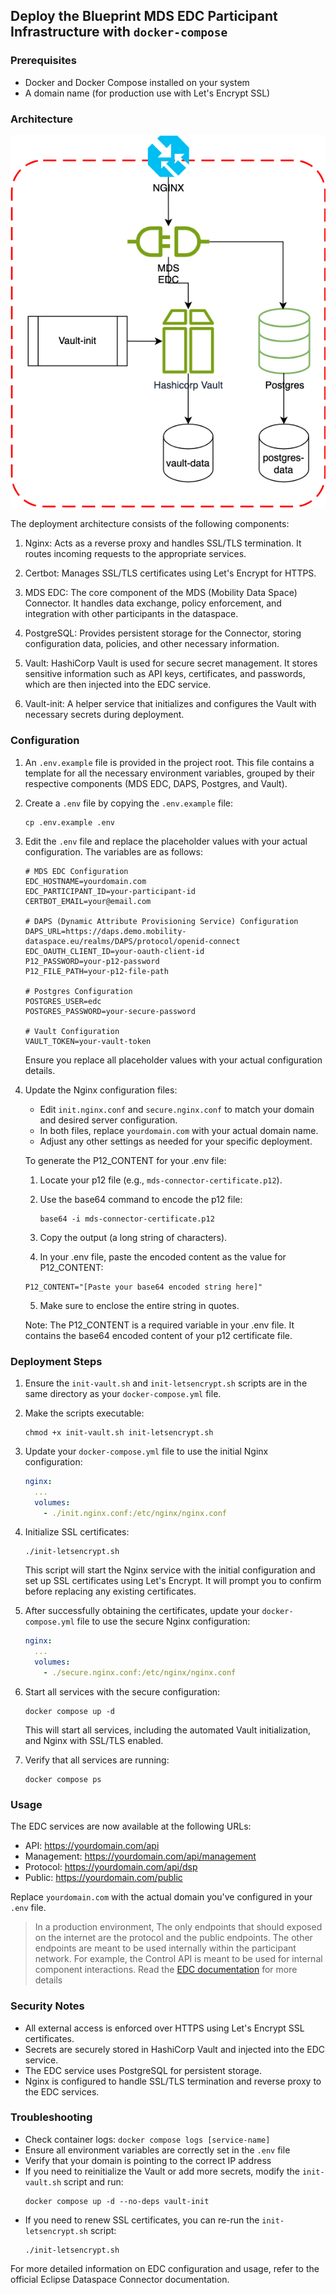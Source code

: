 ## Deploy the Blueprint MDS EDC Participant Infrastructure with `docker-compose`

### Prerequisites

- Docker and Docker Compose installed on your system
- A domain name (for production use with Let's Encrypt SSL)

### Architecture

![Docker Compose Deployment Architecture](../assets/docker_compose_deployment.png)

The deployment architecture consists of the following components:

1. Nginx: Acts as a reverse proxy and handles SSL/TLS termination. It routes incoming requests to the appropriate services.

2. Certbot: Manages SSL/TLS certificates using Let's Encrypt for HTTPS.

3. MDS EDC: The core component of the MDS (Mobility Data Space) Connector. It handles data exchange, policy enforcement, and integration with other participants in the dataspace.

4. PostgreSQL: Provides persistent storage for the Connector, storing configuration data, policies, and other necessary information.

5. Vault: HashiCorp Vault is used for secure secret management. It stores sensitive information such as API keys, certificates, and passwords, which are then injected into the EDC service.

6. Vault-init: A helper service that initializes and configures the Vault with necessary secrets during deployment.

### Configuration

1. An `.env.example` file is provided in the project root. This file contains a template for all the necessary environment variables, grouped by their respective components (MDS EDC, DAPS, Postgres, and Vault).

2. Create a `.env` file by copying the `.env.example` file:
   ```
   cp .env.example .env
   ```

3. Edit the `.env` file and replace the placeholder values with your actual configuration. The variables are as follows:

   ```
   # MDS EDC Configuration
   EDC_HOSTNAME=yourdomain.com
   EDC_PARTICIPANT_ID=your-participant-id
   CERTBOT_EMAIL=your@email.com

   # DAPS (Dynamic Attribute Provisioning Service) Configuration
   DAPS_URL=https://daps.demo.mobility-dataspace.eu/realms/DAPS/protocol/openid-connect
   EDC_OAUTH_CLIENT_ID=your-oauth-client-id
   P12_PASSWORD=your-p12-password
   P12_FILE_PATH=your-p12-file-path

   # Postgres Configuration
   POSTGRES_USER=edc
   POSTGRES_PASSWORD=your-secure-password

   # Vault Configuration
   VAULT_TOKEN=your-vault-token
   ```

   Ensure you replace all placeholder values with your actual configuration details.

4. Update the Nginx configuration files:
   - Edit `init.nginx.conf` and `secure.nginx.conf` to match your domain and desired server configuration.
   - In both files, replace `yourdomain.com` with your actual domain name.
   - Adjust any other settings as needed for your specific deployment.

   To generate the P12_CONTENT for your .env file:

    1. Locate your p12 file (e.g., `mds-connector-certificate.p12`).

    2. Use the base64 command to encode the p12 file:
       ```
       base64 -i mds-connector-certificate.p12
       ```
    3. Copy the output (a long string of characters).
    4. In your .env file, paste the encoded content as the value for P12_CONTENT:
   ```
   P12_CONTENT="[Paste your base64 encoded string here]"
   ```
    5. Make sure to enclose the entire string in quotes.

   Note: The P12_CONTENT is a required variable in your .env file. It contains the base64 encoded content of your p12 certificate file.

### Deployment Steps

1. Ensure the `init-vault.sh` and `init-letsencrypt.sh` scripts are in the same directory as your `docker-compose.yml` file.

2. Make the scripts executable:
   ```
   chmod +x init-vault.sh init-letsencrypt.sh
   ```

3. Update your `docker-compose.yml` file to use the initial Nginx configuration:
   ```yaml
   nginx:
     ...
     volumes:
       - ./init.nginx.conf:/etc/nginx/nginx.conf
   ```

4. Initialize SSL certificates:
   ```
   ./init-letsencrypt.sh
   ```
   This script will start the Nginx service with the initial configuration and set up SSL certificates using Let's Encrypt. It will prompt you to confirm before replacing any existing certificates.

5. After successfully obtaining the certificates, update your `docker-compose.yml` file to use the secure Nginx configuration:
   ```yaml
   nginx:
     ...
     volumes:
       - ./secure.nginx.conf:/etc/nginx/nginx.conf
   ```

6. Start all services with the secure configuration:
   ```
   docker compose up -d
   ```
   This will start all services, including the automated Vault initialization, and Nginx with SSL/TLS enabled.

7. Verify that all services are running:
   ```
   docker compose ps
   ```

### Usage

The EDC services are now available at the following URLs:

- API: https://yourdomain.com/api
- Management: https://yourdomain.com/api/management
- Protocol: https://yourdomain.com/api/dsp
- Public: https://yourdomain.com/public

Replace `yourdomain.com` with the actual domain you've configured in your `.env` file.

> In a production environment, The only endpoints that should exposed on the internet are the protocol and the public endpoints. 
> The other endpoints are meant to be used internally within the participant network. For example, the Control API is meant to be used for internal component interactions. Read the [EDC documentation](https://eclipse-edc.github.io/documentation/for-contributors/best-practices/#21-exposing-apis-to-the-internet) for more details

### Security Notes

- All external access is enforced over HTTPS using Let's Encrypt SSL certificates.
- Secrets are securely stored in HashiCorp Vault and injected into the EDC service.
- The EDC service uses PostgreSQL for persistent storage.
- Nginx is configured to handle SSL/TLS termination and reverse proxy to the EDC services.

### Troubleshooting

- Check container logs: `docker compose logs [service-name]`
- Ensure all environment variables are correctly set in the `.env` file
- Verify that your domain is pointing to the correct IP address
- If you need to reinitialize the Vault or add more secrets, modify the `init-vault.sh` script and run:
  ```
  docker compose up -d --no-deps vault-init
  ```
- If you need to renew SSL certificates, you can re-run the `init-letsencrypt.sh` script:
  ```
  ./init-letsencrypt.sh
  ```

For more detailed information on EDC configuration and usage, refer to the official Eclipse Dataspace Connector documentation.